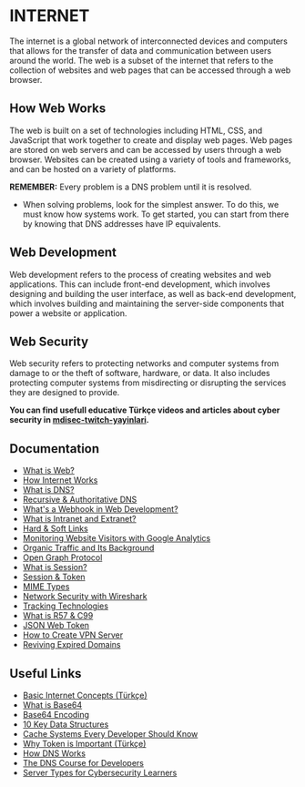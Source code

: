 # INTERNET

The internet is a global network of interconnected devices and computers that allows for the transfer of data and communication between users around the world. The web is a subset of the internet that refers to the collection of websites and web pages that can be accessed through a web browser.

## How Web Works

The web is built on a set of technologies including HTML, CSS, and JavaScript that work together to create and display web pages. Web pages are stored on web servers and can be accessed by users through a web browser. Websites can be created using a variety of tools and frameworks, and can be hosted on a variety of platforms.

**REMEMBER:** Every problem is a DNS problem until it is resolved.

- When solving problems, look for the simplest answer. To do this, we must know how systems work. To get started, you can start from there by knowing that DNS addresses have IP equivalents.

## Web Development

Web development refers to the process of creating websites and web applications. This can include front-end development, which involves designing and building the user interface, as well as back-end development, which involves building and maintaining the server-side components that power a website or application.

## Web Security

Web security refers to protecting networks and computer systems from damage to or the theft of software, hardware, or data. It also includes protecting computer systems from misdirecting or disrupting the services they are designed to provide.

**You can find usefull educative Türkçe videos and articles about cyber security in [mdisec-twitch-yayinlari](https://github.com/mdisec/mdisec-twitch-yayinlari).**

## Documentation

- [What is Web?](./what.is.web.md)
- [How Internet Works](./how.internet.works.md)
- [What is DNS?](./dns.md)
- [Recursive & Authoritative DNS](./recursive.and.authoritative.dns.md)
- [What's a Webhook in Web Development?](./what.is.webhook.md)
- [What is Intranet and Extranet?](./intranet.and.extranet.md)
- [Hard & Soft Links](./hard.and.soft.links.md)
- [Monitoring Website Visitors with Google Analytics](./google.analytics.monitoring.md)
- [Organic Traffic and Its Background](./what.is.organic.traffic.md)
- [Open Graph Protocol](./open.graph.protocol.md)
- [What is Session?](./session.md)
- [Session & Token](./session.and.token.md)
- [MIME Types](./mime.types.md)
- [Network Security with Wireshark](./network.security.md)
- [Tracking Technologies](./tracking.technologies.md)
- [What is R57 & C99](./r57.c99.md)
- [JSON Web Token](./jwt.md)
- [How to Create VPN Server](./create.vpn.md)
- [Reviving Expired Domains](./reviving.expired.domains.md)

## Useful Links

- [Basic Internet Concepts (Türkçe)](https://learnreactui.dev/contents/temel-internet-kavramlari)
- [What is Base64](https://www.youtube.com/watch?v=8qkxeZmKmOY)
- [Base64 Encoding](https://www.youtube.com/watch?v=aUdKd0IFl34)
- [10 Key Data Structures](https://www.youtube.com/watch?v=ouipSd_5ivQ)
- [Cache Systems Every Developer Should Know](https://www.youtube.com/watch?v=dGAgxozNWFE)
- [Why Token is Important (Türkçe)](https://www.youtube.com/watch?v=FNoAcuoLt-w)
- [How DNS Works](https://messwithdns.net/)
- [The DNS Course for Developers](https://www.nslookup.io/dns-course/)
- [Server Types for Cybersecurity Learners](https://pbs.twimg.com/media/F2IcQLMXoAAUcWR?format=jpg&name=small)
